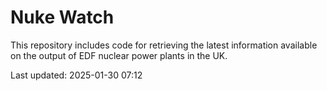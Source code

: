 # Nuke Watch

This repository includes code for retrieving the latest information available on the output of EDF nuclear power plants in the UK.

Last updated: 2025-01-30 07:12